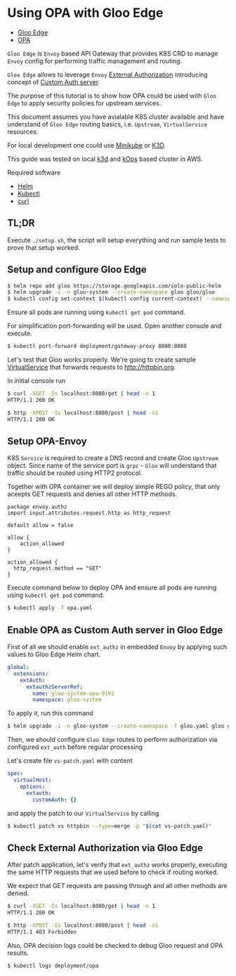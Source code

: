 # Using OPA with Gloo Edge

* [Gloo Edge](https://docs.solo.io/gloo-edge/latest/)
* [OPA](https://www.openpolicyagent.org/docs/latest/envoy-authorization/)

`Gloo Edge` is `Envoy` based API Gateway that provides K8S CRD to manage `Envoy` config for performing traffic management and routing.

`Gloo Edge` allows to leverage `Envoy` [External Authorization](https://www.envoyproxy.io/docs/envoy/latest/intro/arch_overview/security/ext_authz_filter.html)
introducing concept of [Custom Auth server](https://docs.solo.io/gloo-edge/master/guides/security/auth/custom_auth/).

The purpose of this tutorial is to show how OPA could be used with `Gloo Edge` to apply security policies for upstream services.

This document assumes you have avialable K8S cluster available and have understand of `Gloo Edge` routing basics,
i.e. `Upstream`, `VirtualService` resources.

For local development one could use [Minikube](https://minikube.sigs.k8s.io/docs/) or [K3D](https://k3d.io/).

This guide was tested on local [k3d](https://k3d.io/) and [kOps](https://github.com/kubernetes/kops) based cluster in AWS.

Required software

* [Helm](https://helm.sh/docs/intro/install/)
* [Kubectl](https://kubernetes.io/docs/tasks/tools/install-kubectl/)
* [curl](https://curl.se/download.html)

## TL;DR

Execute `./setup.sh`, the script will setup everything
and run sample tests to prove that setup worked.

## Setup and configure Gloo Edge

```bash
$ helm repo add gloo https://storage.googleapis.com/solo-public-helm
$ helm upgrade -i -n gloo-system --create-namespace gloo gloo/gloo
$ kubectl config set-context $(kubectl config current-context) --namespace=gloo-system
```

Ensure all pods are running using `kubectl get pod` command.

For simplification port-forwarding will be used. Open another console and execute.

```bash
$ kubectl port-forward deployment/gateway-proxy 8080:8080
```

Let's test that Gloo works properly.
We're going to create sample [VirtualService](https://docs.solo.io/gloo-edge/latest/introduction/architecture/concepts/#virtual-services)
that forwards requests to http://httpbin.org.

In initial console run

```bash
$ curl -XGET -Is localhost:8080/get | head -n 1
HTTP/1.1 200 OK

$ http -XPOST -Is localhost:8080/post | head -n1
HTTP/1.1 200 OK
```

## Setup OPA-Envoy

K8S `Service` is required to create a DNS record and create Gloo `Upstream` object.
Since name of the service port is `grpc` - `Gloo` will understand that traffic should be routed using HTTP2 protocol.

Together with OPA container we will deploy simple REGO policy, that only aceepts GET requests and denies all other HTTP methods.

```
package envoy.authz
import input.attributes.request.http as http_request

default allow = false

allow {
    action_allowed
}

action_allowed {
  http_request.method == "GET"
}
```

Execute command below to deploy OPA and ensure all pods are running using `kubectl get pod` command.

```bash
$ kubectl apply -f opa.yaml
```

## Enable OPA as Custom Auth server in Gloo Edge

First of all we should enable `ext_authz` in embedded `Envoy` by applying such values to Gloo Edge Helm chart.

```yaml
global:
  extensions:
    extAuth:
      extauthzServerRef:
        name: gloo-system-opa-9191
        namespace: gloo-system
```

To apply it, run this command

```bash
$ helm upgrade -i -n gloo-system --create-namespace -f gloo.yaml gloo gloo/gloo
```

Then, we should configure `Gloo Edge` routes to perform authorization via configured `ext_auth` before regular processing

Let's create file `vs-patch.yaml` with content

```yaml
spec:
  virtualHost:
    options:
      extauth:
        customAuth: {}
```

and apply the patch to our `VirtualService` by calling

```bash
$ kubectl patch vs httpbin --type=merge -p "$(cat vs-patch.yaml)"
```

## Check External Authorization via Gloo Edge

After patch application, let's verify that `ext_authz` works properly,
executing the same HTTP requests that we used before to check if routing worked.

We expect that GET requests are passing through and all other methods are denied.

```bash
$ curl -XGET -Is localhost:8080/get | head -n 1
HTTP/1.1 200 OK

$ http -XPOST -Is localhost:8080/post | head -n1
HTTP/1.1 403 Forbidden
```

Also, OPA decision logs could be checked to debug Gloo request and OPA results.

```bash
$ kubectl logs deployment/opa
```
